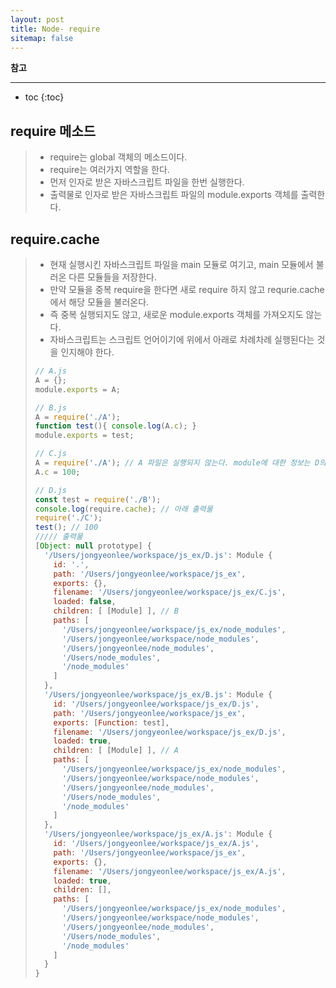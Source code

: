 ```yaml
---
layout: post
title: Node- require
sitemap: false
---
```


**참고**  
* * *  

* toc
{:toc}

## require 메소드
> * require는 global 객체의 메소드이다.
> * require는 여러가지 역할을 한다.
> * 먼저 인자로 받은 자바스크립트 파일을 한번 실행한다.
> * 출력물로 인자로 받은 자바스크립트 파일의 module.exports 객체를 출력한다.

## require.cache
> * 현재 실행시킨 자바스크립트 파일을 main 모듈로 여기고, main 모듈에서 불러온 다른 모듈들을 저장한다.
> * 만약 모듈을 중복 require을 한다면 새로 require 하지 않고 requrie.cache에서 해당 모듈을 불러온다. 
> * 즉 중복 실행되지도 않고, 새로운 module.exports 객체를 가져오지도 않는다.
> * 자바스크립트는 스크립트 언어이기에 위에서 아래로 차례차례 실행된다는 것을 인지해야 한다.
> ~~~js
> // A.js
> A = {};
> module.exports = A;
> ~~~
> ~~~js
> // B.js
> A = require('./A');
> function test(){ console.log(A.c); }
> module.exports = test;
> ~~~
> ~~~js
> // C.js
> A = require('./A'); // A 파일은 실행되지 않는다. module에 대한 정보는 D의 require.cache에서 가져온다.
> A.c = 100;
> ~~~
> ~~~js
> // D.js
> const test = require('./B');
> console.log(require.cache); // 아래 출력물
> require('./C');
> test(); // 100
> ///// 출력물
> [Object: null prototype] {
>   '/Users/jongyeonlee/workspace/js_ex/D.js': Module {
>     id: '.',
>     path: '/Users/jongyeonlee/workspace/js_ex',
>     exports: {},
>     filename: '/Users/jongyeonlee/workspace/js_ex/C.js',
>     loaded: false,
>     children: [ [Module] ], // B
>     paths: [
>       '/Users/jongyeonlee/workspace/js_ex/node_modules',
>       '/Users/jongyeonlee/workspace/node_modules',
>       '/Users/jongyeonlee/node_modules',
>       '/Users/node_modules',
>       '/node_modules'
>     ]
>   },
>   '/Users/jongyeonlee/workspace/js_ex/B.js': Module {
>     id: '/Users/jongyeonlee/workspace/js_ex/D.js',
>     path: '/Users/jongyeonlee/workspace/js_ex',
>     exports: [Function: test],
>     filename: '/Users/jongyeonlee/workspace/js_ex/D.js',
>     loaded: true,
>     children: [ [Module] ], // A
>     paths: [
>       '/Users/jongyeonlee/workspace/js_ex/node_modules',
>       '/Users/jongyeonlee/workspace/node_modules',
>       '/Users/jongyeonlee/node_modules',
>       '/Users/node_modules',
>       '/node_modules'
>     ]
>   },
>   '/Users/jongyeonlee/workspace/js_ex/A.js': Module {
>     id: '/Users/jongyeonlee/workspace/js_ex/A.js',
>     path: '/Users/jongyeonlee/workspace/js_ex',
>     exports: {},
>     filename: '/Users/jongyeonlee/workspace/js_ex/A.js',
>     loaded: true,
>     children: [],
>     paths: [
>       '/Users/jongyeonlee/workspace/js_ex/node_modules',
>       '/Users/jongyeonlee/workspace/node_modules',
>       '/Users/jongyeonlee/node_modules',
>       '/Users/node_modules',
>       '/node_modules'
>     ]
>   }
> }
> ~~~